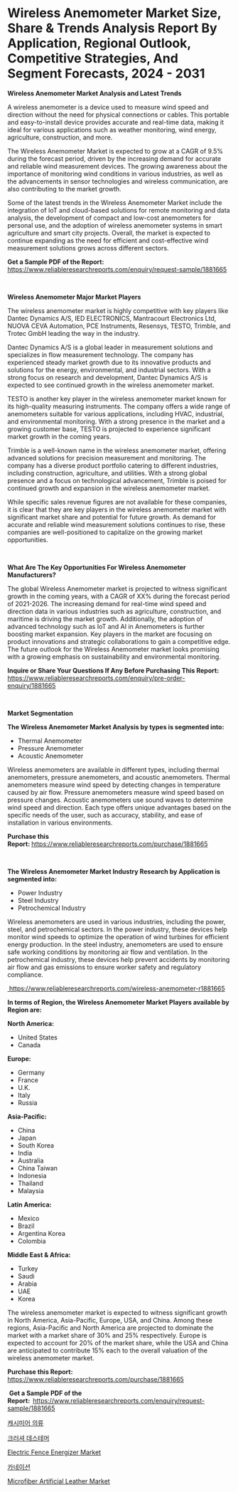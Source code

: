<p><h1>Wireless Anemometer Market Size, Share & Trends Analysis Report By Application, Regional Outlook, Competitive Strategies, And Segment Forecasts, 2024 - 2031</h1></p><p><strong>Wireless Anemometer Market Analysis and Latest Trends</strong></p>
<p><p>A wireless anemometer is a device used to measure wind speed and direction without the need for physical connections or cables. This portable and easy-to-install device provides accurate and real-time data, making it ideal for various applications such as weather monitoring, wind energy, agriculture, construction, and more.</p><p>The Wireless Anemometer Market is expected to grow at a CAGR of 9.5% during the forecast period, driven by the increasing demand for accurate and reliable wind measurement devices. The growing awareness about the importance of monitoring wind conditions in various industries, as well as the advancements in sensor technologies and wireless communication, are also contributing to the market growth.</p><p>Some of the latest trends in the Wireless Anemometer Market include the integration of IoT and cloud-based solutions for remote monitoring and data analysis, the development of compact and low-cost anemometers for personal use, and the adoption of wireless anemometer systems in smart agriculture and smart city projects. Overall, the market is expected to continue expanding as the need for efficient and cost-effective wind measurement solutions grows across different sectors.</p></p>
<p><strong>Get a Sample PDF of the Report:&nbsp;</strong> <a href="https://www.reliableresearchreports.com/enquiry/request-sample/1881665">https://www.reliableresearchreports.com/enquiry/request-sample/1881665</a></p>
<p>&nbsp;</p>
<p><strong>Wireless Anemometer Major Market Players</strong></p>
<p><p>The wireless anemometer market is highly competitive with key players like Dantec Dynamics A/S, IED ELECTRONICS, Mantracourt Electronics Ltd, NUOVA CEVA Automation, PCE Instruments, Resensys, TESTO, Trimble, and Trotec GmbH leading the way in the industry. </p><p>Dantec Dynamics A/S is a global leader in measurement solutions and specializes in flow measurement technology. The company has experienced steady market growth due to its innovative products and solutions for the energy, environmental, and industrial sectors. With a strong focus on research and development, Dantec Dynamics A/S is expected to see continued growth in the wireless anemometer market.</p><p>TESTO is another key player in the wireless anemometer market known for its high-quality measuring instruments. The company offers a wide range of anemometers suitable for various applications, including HVAC, industrial, and environmental monitoring. With a strong presence in the market and a growing customer base, TESTO is projected to experience significant market growth in the coming years.</p><p>Trimble is a well-known name in the wireless anemometer market, offering advanced solutions for precision measurement and monitoring. The company has a diverse product portfolio catering to different industries, including construction, agriculture, and utilities. With a strong global presence and a focus on technological advancement, Trimble is poised for continued growth and expansion in the wireless anemometer market.</p><p>While specific sales revenue figures are not available for these companies, it is clear that they are key players in the wireless anemometer market with significant market share and potential for future growth. As demand for accurate and reliable wind measurement solutions continues to rise, these companies are well-positioned to capitalize on the growing market opportunities.</p></p>
<p>&nbsp;</p>
<p><strong>What Are The Key Opportunities For Wireless Anemometer Manufacturers?</strong></p>
<p><p>The global Wireless Anemometer market is projected to witness significant growth in the coming years, with a CAGR of XX% during the forecast period of 2021-2026. The increasing demand for real-time wind speed and direction data in various industries such as agriculture, construction, and maritime is driving the market growth. Additionally, the adoption of advanced technology such as IoT and AI in Anemometers is further boosting market expansion. Key players in the market are focusing on product innovations and strategic collaborations to gain a competitive edge. The future outlook for the Wireless Anemometer market looks promising with a growing emphasis on sustainability and environmental monitoring.</p></p>
<p><strong>Inquire or Share Your Questions If Any Before Purchasing This Report:</strong> <a href="https://www.reliableresearchreports.com/enquiry/pre-order-enquiry/1881665">https://www.reliableresearchreports.com/enquiry/pre-order-enquiry/1881665</a></p>
<p>&nbsp;</p>
<p><strong>Market Segmentation</strong></p>
<p><strong>The Wireless Anemometer Market Analysis by types is segmented into:</strong></p>
<p><ul><li>Thermal Anemometer</li><li>Pressure Anemometer</li><li>Acoustic Anemometer</li></ul></p>
<p><p>Wireless anemometers are available in different types, including thermal anemometers, pressure anemometers, and acoustic anemometers. Thermal anemometers measure wind speed by detecting changes in temperature caused by air flow. Pressure anemometers measure wind speed based on pressure changes. Acoustic anemometers use sound waves to determine wind speed and direction. Each type offers unique advantages based on the specific needs of the user, such as accuracy, stability, and ease of installation in various environments.</p></p>
<p><strong>Purchase this Report:&nbsp;</strong><a href="https://www.reliableresearchreports.com/purchase/1881665">https://www.reliableresearchreports.com/purchase/1881665</a></p>
<p>&nbsp;</p>
<p><strong>The Wireless Anemometer Market Industry Research by Application is segmented into:</strong></p>
<p><ul><li>Power Industry</li><li>Steel Industry</li><li>Petrochemical Industry</li></ul></p>
<p><p>Wireless anemometers are used in various industries, including the power, steel, and petrochemical sectors. In the power industry, these devices help monitor wind speeds to optimize the operation of wind turbines for efficient energy production. In the steel industry, anemometers are used to ensure safe working conditions by monitoring air flow and ventilation. In the petrochemical industry, these devices help prevent accidents by monitoring air flow and gas emissions to ensure worker safety and regulatory compliance.</p></p>
<p><a href="https://www.reliableresearchreports.com/wireless-anemometer-r1881665">&nbsp;https://www.reliableresearchreports.com/wireless-anemometer-r1881665</a></p>
<p><strong>In terms of Region, the Wireless Anemometer Market Players available by Region are:</strong></p>
<p>
    <p> <strong> North America: </strong>
        <ul>
            <li>United States</li>
            <li>Canada</li>
        </ul>
        </p> 
    <p> <strong> Europe: </strong>
        <ul>
            <li>Germany</li>
            <li>France</li>
            <li>U.K.</li>
            <li>Italy</li>
            <li>Russia</li>
        </ul>
        </p> 
    <p> <strong> Asia-Pacific: </strong>
        <ul>
            <li>China</li>
            <li>Japan</li>
            <li>South Korea</li>
            <li>India</li>
            <li>Australia</li>
            <li>China Taiwan</li>
            <li>Indonesia</li>
            <li>Thailand</li>
            <li>Malaysia</li>
        </ul>
        </p> 
    <p> <strong> Latin America: </strong>
        <ul>
            <li>Mexico</li>
            <li>Brazil</li>
            <li>Argentina Korea</li>
            <li>Colombia</li>
        </ul>
        </p> 
    <p> <strong> Middle East & Africa: </strong>
        <ul>
            <li>Turkey</li>
            <li>Saudi</li>
            <li>Arabia</li>
            <li>UAE</li>
            <li>Korea</li>
        </ul>
    </p>
    </p>
<p><p>The wireless anemometer market is expected to witness significant growth in North America, Asia-Pacific, Europe, USA, and China. Among these regions, Asia-Pacific and North America are projected to dominate the market with a market share of 30% and 25% respectively. Europe is expected to account for 20% of the market share, while the USA and China are anticipated to contribute 15% each to the overall valuation of the wireless anemometer market.</p></p>
<p><strong>Purchase this Report: </strong><a href="https://www.reliableresearchreports.com/purchase/1881665">https://www.reliableresearchreports.com/purchase/1881665</a></p>
<p>&nbsp;<strong>Get a Sample PDF of the Report:&nbsp;&nbsp;</strong><a href="https://www.reliableresearchreports.com/enquiry/request-sample/1881665">https://www.reliableresearchreports.com/enquiry/request-sample/1881665</a></p>
<p><strong></strong></p>
<p><p><a href="https://medium.com/@chancelesch/%EC%B9%B4%EC%8B%9C%EB%AF%B8%EC%96%B4-%EC%9D%98%EB%A5%98-%EC%8B%9C%EC%9E%A5-%EA%B7%9C%EB%AA%A8-cagr-%EC%B6%94%EC%84%B8-2024-2030-f234c59aaacb">캐시미어 의류</a></p><p><a href="https://github.com/vss5505pa7z1p/Market-Research-Report-List-1/blob/main/178425033889.md">크러셔 데스테머</a></p><p><a href="https://github.com/moyahfrancoestellec51j635wcx/Market-Research-Report-List-2/blob/main/electric-fence-energizer-market.md">Electric Fence Energizer Market</a></p><p><a href="https://medium.com/@chancelesch/%EC%B9%B4%EB%84%A4%EC%9D%B4%EC%85%98-%EC%8B%9C%EC%9E%A5-%EA%B7%9C%EB%AA%A8-%EB%B0%8F-%EC%8B%9C%EC%9E%A5-%EB%8F%99%ED%96%A5-%EC%A0%84%EC%B2%B4-%EC%82%B0%EC%97%85-%EA%B0%9C%EC%9A%94-2024%EB%85%84%EB%B6%80%ED%84%B0-2031%EB%85%84%EA%B9%8C%EC%A7%80-2d176d05d83f">카네이션</a></p><p><a href="https://issuu.com/reportprime-2/docs/microfiber-artificial-leather-market-size-2030.ppt">Microfiber Artificial Leather Market</a></p></p>